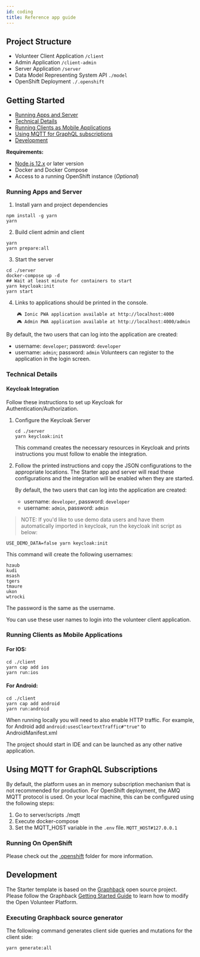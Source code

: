 ```yaml
---
id: coding
title: Reference app guide
---
```


## Project Structure
- Volunteer Client Application `/client`
- Admin Application `/client-admin`
- Server Application `/server`
- Data Model Representing System API `./model`
- OpenShift Deployment `./.openshift`

## Getting Started
* [Running Apps and Server](Running-Apps-and-Server)
* [Technical Details](Technical-Details)
* [Running Clients as Mobile Applications](Running-Clients-as-Mobile-Applications)
* [Using MQTT for GraphQL subscriptions](Using-MQTT-for-GraphQL-Subscriptions)
* [Development](Development) 

**Requirements:**
- [Node.js 12.x](https://nodejs.org/en/download/) or later version
- Docker and Docker Compose
- Access to a running OpenShift instance (_Optional_)

### Running Apps and Server

1. Install yarn and project dependencies
```shell
npm install -g yarn
yarn
```
2. Build client admin and client 
```shell
yarn
yarn prepare:all
```
3. Start the server
```shell
cd ./server
docker-compose up -d
## Wait at least minute for containers to start
yarn keycloak:init
yarn start
```
4. Links to applications should be printed in the console.
```shell
    🎮 Ionic PWA application available at http://localhost:4000
    🎮 Admin PWA application available at http://localhost:4000/admin
```
  By default, the two users that can log into the application are created:
  - username: `developer`; password: `developer`
  - username: `admin`; password: `admin`
   Volunteers can register to the application in the login screen. 


### Technical Details

#### Keycloak Integration

Follow these instructions to set up Keycloak for Authentication/Authorization.

1. Configure the Keycloak Server

    ```shell
    cd ./server
    yarn keycloak:init
    ```
   This command creates the necessary resources in Keycloak and prints instructions you must follow to enable the integration.

2. Follow the printed instructions and copy the JSON configurations to the appropriate locations.
   The Starter app and server will read these configurations and the integration will be enabled when they are started.

   By default, the two users that can log into the application are created:
   - username: `developer`, password: `developer`
   - username: `admin`, password: `admin`

> NOTE: If you'd like to use demo data users and have them automatically imported in keycloak, run the keycloak init script as below: 
```shell
USE_DEMO_DATA=false yarn keycloak:init
``` 

This command will create the following usernames:

```log
hzaub	
kudi
msash
tgers
tmaure
ukon
wtrocki
```

The password is the same as the username.

You can use these user names to login into the volunteer client application. 

### Running Clients as Mobile Applications

#### For IOS:
```
cd ./client
yarn cap add ios
yarn run:ios
```

#### For Android:
```
cd ./client
yarn cap add android
yarn run:android
```

When running locally you will need to also enable HTTP traffic. 
For example, for Android add `android:usesCleartextTraffic#"true"` to AndroidManifest.xml

The project should start in IDE and can be launched as any other native application.

## Using MQTT for GraphQL Subscriptions

By default, the platform uses an in memory subscription mechanism that is not recommended for production. For OpenShift deployment, the AMQ MQTT protocol is used. On your local machine, this can be configured using the following steps:

1. Go to server/scripts ./mqtt
2. Execute docker-compose
3. Set the MQTT_HOST variable in the `.env` file. 
   `MQTT_HOST#127.0.0.1`

### Running On OpenShift

Please check out the [.openshift](platform/.openshift/README.md) folder for more information.

## Development 

The Starter template is based on the [Graphback](https://graphback.dev) open source project. Please follow the Graphback [Getting Started Guide](https://graphback.dev/docs/intro/datamodel) to learn how to modify the Open Volunteer Platform.

### Executing Graphback source generator

The  following command generates client side queries and mutations for the client side:

```sh
yarn generate:all
```
